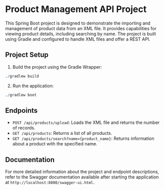 # Product Management API Project

This Spring Boot project is designed to demonstrate the importing and management of product data from an XML file. It provides capabilities for viewing product details, including searching by name. The project is built using Gradle and configured to handle XML files and offer a REST API.

## Project Setup
1. Build the project using the Gradle Wrapper:
``` r
./gradlew build
```
2. Run the application:
``` r
./gradlew boot
```
## Endpoints
- `POST /api/products/upload`: Loads the XML file and returns the number of records.
- `GET /api/products`: Returns a list of all products.
- `GET /api/products/search?name={product_name}`: Returns information about a product with the specified name.
## Documentation

For more detailed information about the project and endpoint descriptions, refer to the Swagger documentation available after starting the application at `http://localhost:8080/swagger-ui.html`.